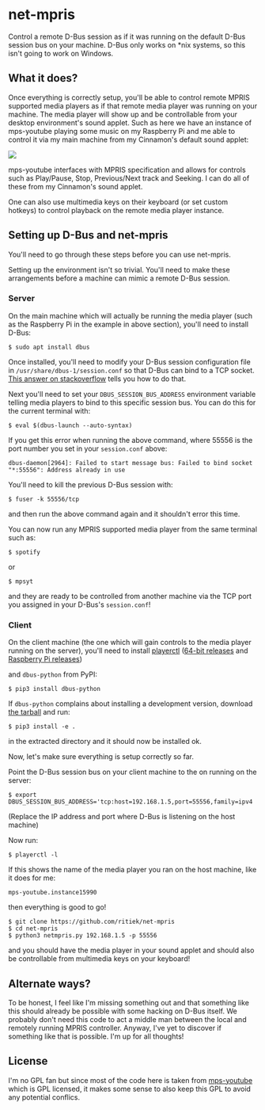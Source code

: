 # net-mpris

Control a remote D-Bus session as if it was running on the default D-Bus session bus on your machine.
D-Bus only works on \*nix systems, so this isn't going to work on Windows.


## What it does?

Once everything is correctly setup, you'll be able to control remote MPRIS supported media players
as if that remote media player was running on your machine. The media player will show up and be
controllable from your desktop environment's sound applet. Such as here we have an instance of
mps-youtube playing some music on my Raspberry Pi and me able to control it via my main machine
from my Cinnamon's default sound applet:

<img src="https://i.imgur.com/C1lfhcx.png">

mps-youtube interfaces with MPRIS specification and allows for controls such as Play/Pause, Stop,
Previous/Next track and Seeking. I can do all of these from my Cinnamon's sound applet.

One can also use multimedia keys on their keyboard (or set custom hotkeys) to control playback on the
remote media player instance.


## Setting up D-Bus and net-mpris

You'll need to go through these steps before you can use net-mpris.

Setting up the environment isn't so trivial. You'll need to make these arrangements before a machine
can mimic a remote D-Bus session.

### Server

On the main machine which will actually be running the media player (such as the Raspberry Pi in the
example in above section), you'll need to install D-Bus:
```
$ sudo apt install dbus
```

Once installed, you'll need to modify your D-Bus session configuration file in `/usr/share/dbus-1/session.conf`
so that D-Bus can bind to a TCP socket. [This answer on stackoverflow](https://stackoverflow.com/a/13275973/6554943)
tells you how to do that.

Next you'll need to set your `DBUS_SESSION_BUS_ADDRESS` environment variable telling media players to
bind to this specific session bus. You can do this for the current terminal with:
```
$ eval $(dbus-launch --auto-syntax)
```

If you get this error when running the above command, where 55556 is the port number you set in your
`session.conf` above:
```
dbus-daemon[2964]: Failed to start message bus: Failed to bind socket "*:55556": Address already in use
```

You'll need to kill the previous D-Bus session with:
```
$ fuser -k 55556/tcp
```

and then run the above command again and it shouldn't error this time.

You can now run any MPRIS supported media player from the same terminal such as:
```
$ spotify
```
or
```
$ mpsyt
```
and they are ready to be controlled from another machine via the TCP port you assigned in your D-Bus's
`session.conf`!


### Client

On the client machine (the one which will gain controls to the media player running on the server),
you'll need to install [playerctl](https://github.com/acrisci/playerctl)
([64-bit releases](https://github.com/acrisci/playerctl/releases) and
[Raspberry Pi releases](http://raspbian.raspberrypi.org/raspbian/pool/main/p/playerctl/))

and `dbus-python` from PyPI:
```
$ pip3 install dbus-python
```

If `dbus-python` complains about installing a development version, download
[the tarball](https://files.pythonhosted.org/packages/3f/e7/4edb582d1ffd5ac3c84188deea32e960b5c8c0fe1da56ce70224f85ce542/dbus-python-1.2.8.tar.gz)
and run:
```
$ pip3 install -e .
```

in the extracted directory and it should now be installed ok.

Now, let's make sure everything is setup correctly so far.

Point the D-Bus session bus on your client machine to the on running on the server:
```
$ export DBUS_SESSION_BUS_ADDRESS='tcp:host=192.168.1.5,port=55556,family=ipv4
```
(Replace the IP address and port where D-Bus is listening on the host machine)

Now run:
```
$ playerctl -l
```

If this shows the name of the media player you ran on the host machine, like it does for me:
```
mps-youtube.instance15990
```
then everything is good to go!

```
$ git clone https://github.com/ritiek/net-mpris
$ cd net-mpris
$ python3 netmpris.py 192.168.1.5 -p 55556
```
and you should have the media player in your sound applet and should also be controllable from multimedia
keys on your keyboard!


## Alternate ways?

To be honest, I feel like I'm missing something out and that something like this should already be
possible with some hacking on D-Bus itself. We probably don't need this code to act a middle man between
the local and remotely running MPRIS controller. Anyway, I've yet to discover if something like that is
possible. I'm up for all thoughts!


## License

I'm no GPL fan but since most of the code here is taken from [mps-youtube](https://github.com/mps-youtube/mps-youtube)
which is GPL licensed, it makes some sense to also keep this GPL to avoid any potential conflics.
